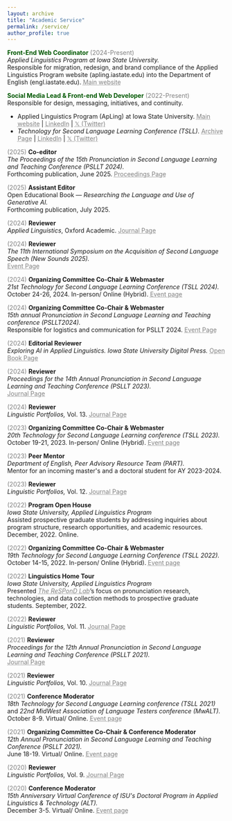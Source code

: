 ```yaml
---
layout: archive
title: "Academic Service"
permalink: /service/
author_profile: true
---
```

<span style="color: #005700">**Front-End Web Coordinator**</span> <span style="color:grey">(2024-Present)</span><br/>
_Applied Linguistics Program at Iowa State University._<br/>
Responsible for migration, redesign, and brand compliance of the Applied Linguistics Program website (apling.iastate.edu) into the Department of English (engl.iastate.edu). <a href="https://engl.iastate.edu/" target="_blank" style="color: grey; text-decoration: underline;text-decoration-style: dotted;">Main website</a>

<span style="color: #005700">**Social Media Lead & Front-end Web Developer**</span> <span style="color:grey">(2022-Present)</span><br/>
Responsible for design, messaging, initiatives, and continuity.<br/>
* Applied Linguistics Program (ApLing) at Iowa State University. <a href="https://apling.engl.iastate.edu/" target="_blank" style="color: grey; text-decoration: underline;text-decoration-style: dotted;">Main website</a> | <a href="https://www.linkedin.com/company/isuaplingprogram/" target="_blank" style="color: grey; text-decoration: underline;text-decoration-style: dotted;">LinkedIn</a> | <a href="https://x.com/apling_iastate" target="_blank" style="color: grey; text-decoration: underline;text-decoration-style: dotted;">𝕏 (Twitter)</a><br/>
* _Technology for Second Language Learning Conference (TSLL)._ <a href="https://apling.engl.iastate.edu/conferences/technology-for-second-language-learning-conference/tsll-archive/" target="_blank" style="color: grey; text-decoration: underline;text-decoration-style: dotted;">Archive Page</a> | <a href="https://www.linkedin.com/showcase/tsll/" target="_blank" style="color: grey; text-decoration: underline;text-decoration-style: dotted;">LinkedIn</a> | <a href="https://twitter.com/TSLL_iastate" target="_blank" style="color: grey; text-decoration: underline;text-decoration-style: dotted;">𝕏 (Twitter)</a><br/>

<span style="color:grey">(2025)</span> **Co-editor**<br/>
_The Proceedings of the 15th Pronunciation in Second Language Learning and Teaching Conference (PSLLT 2024)._<br/>
Forthcoming publication, June 2025. <a href="https://www.iastatedigitalpress.com/psllt/editorialteam/" target="_blank" style="color: grey; text-decoration: underline;text-decoration-style: dotted;">Proceedings Page</a>

<span style="color:grey">(2025)</span> **Assistant Editor**<br/>
Open Educational Book — _Researching the Language and Use of Generative AI._<br/>
Forthcoming publication, July 2025.

<span style="color:grey">(2024)</span> **Reviewer**<br/>
_Applied Linguistics_, Oxford Academic. <a href="https://academic.oup.com/applij" target="_blank" style="color: grey; text-decoration: underline;text-decoration-style: dotted;">Journal Page</a>

<span style="color:grey">(2024)</span> **Reviewer**<br/>
_The 11th International Symposium on the Acquisition of Second Language Speech (New Sounds 2025)._<br/>
<a href="https://www.iastatedigitalpress.com/psllt/issue/1230/info/" target="_blank" style="color: grey; text-decoration: underline;text-decoration-style: dotted;">Event Page</a>

<span style="color:grey">(2024)</span> **Organizing Committee Co-Chair & Webmaster**<br/>
_21st Technology for Second Language Learning Conference (TSLL 2024)._<br/>
October 24-26, 2024. In-person/ Online (Hybrid). <a href="https://apling.engl.iastate.edu/conferences/technology-for-second-language-learning-conference/tsll-2024/" target="_blank" style="color: grey; text-decoration: underline;text-decoration-style: dotted;">Event page</a>

<span style="color:grey">(2024)</span> **Organizing Committee Co-Chair & Webmaster**<br/>
_15th annual Pronunciation in Second Language Learning and Teaching conference (PSLLT2024)._<br/>
Responsible for logistics and communication for PSLLT 2024. <a href="https://apling.engl.iastate.edu/conferences/pronunciation-in-second-language-learning-and-teaching-conference/psllt-archive/" target="_blank" style="color: grey; text-decoration: underline;text-decoration-style: dotted;">Event Page</a>

<span style="color:grey">(2024)</span> **Editorial Reviewer**<br/>
_Exploring AI in Applied Linguistics. Iowa State University Digital Press._ <a href="https://www.iastatedigitalpress.com/plugins/books/154/" target="_blank" style="color: grey; text-decoration: underline;text-decoration-style: dotted;">Open Book Page</a>

<span style="color:grey">(2024)</span> **Reviewer**<br/>
_Proceedings for the 14th Annual Pronunciation in Second Language Learning and Teaching Conference (PSLLT 2023)._<br/>
<a href="https://www.iastatedigitalpress.com/psllt/issue/1230/info/" target="_blank" style="color: grey; text-decoration: underline;text-decoration-style: dotted;">Journal Page</a>

<span style="color:grey">(2024)</span> **Reviewer**<br/>
_Linguistic Portfolios,_ Vol. 13. <a href="https://repository.stcloudstate.edu/stcloud_ling/vol13/iss1/1/" target="_blank" style="color: grey; text-decoration: underline;text-decoration-style: dotted;">Journal Page</a>

<span style="color:grey">(2023)</span> **Organizing Committee Co-Chair & Webmaster**<br/>
_20th Technology for Second Language Learning conference (TSLL 2023)._<br/>
October 19-21, 2023. In-person/ Online (Hybrid). <a href="https://apling.engl.iastate.edu/conferences/technology-for-second-language-learning-conference/tsll-2023/" target="_blank" style="color: grey; text-decoration: underline;text-decoration-style: dotted;">Event page</a>

<span style="color:grey">(2023)</span> **Peer Mentor**<br/>
_Department of English, Peer Advisory Resource Team (PART)._<br/>
Mentor for an incoming master's and a doctoral student for AY 2023-2024.

<span style="color:grey">(2023)</span> **Reviewer**<br/>
_Linguistic Portfolios,_ Vol. 12. <a href="https://repository.stcloudstate.edu/stcloud_ling/vol12/iss1/" target="_blank" style="color: grey; text-decoration: underline;text-decoration-style: dotted;">Journal Page</a>

<span style="color:grey">(2022)</span> **Program Open House**<br/>
_Iowa State University, Applied Linguistics Program_<br/>
Assisted prospective graduate students by addressing inquiries about program structure, research opportunities, and academic resources. December, 2022. Online.

<span style="color:grey">(2022)</span> **Organizing Committee Co-Chair & Webmaster**<br/>
_19th Technology for Second Language Learning Conference (TSLL 2022)._<br/>
October 14-15, 2022. In-person/ Online (Hybrid). <a href="https://apling.engl.iastate.edu/conferences/technology-for-second-language-learning-conference/tsll-2022/" target="_blank" style="color: grey; text-decoration: underline;text-decoration-style: dotted;">Event page</a>

<span style="color:grey">(2022)</span> **Linguistics Home Tour**<br/>
_Iowa State University, Applied Linguistics Program_<br/>
Presented <i><a href="https://bit.ly/respondlab" target="_blank" style="color: grey; text-decoration: underline;text-decoration-style: dotted;">The ReSPonD Lab</a></i>’s focus on pronunciation research, technologies, and data collection methods to prospective graduate students. September, 2022.

<span style="color:grey">(2022)</span> **Reviewer**<br/>
_Linguistic Portfolios,_ Vol. 11. <a href="https://repository.stcloudstate.edu/stcloud_ling/vol11/iss1/" target="_blank" style="color: grey; text-decoration: underline;text-decoration-style: dotted;">Journal Page</a>

<span style="color:grey">(2021)</span> **Reviewer**<br/>
_Proceedings for the 12th Annual Pronunciation in Second Language Learning and Teaching Conference (PSLLT 2021)._<br/>
<a href="https://www.iastatedigitalpress.com/psllt/issue/1155/info/" target="_blank" style="color: grey; text-decoration: underline;text-decoration-style: dotted;">Journal Page</a>

<span style="color:grey">(2021)</span> **Reviewer**<br/>
_Linguistic Portfolios,_ Vol. 10. <a href="https://repository.stcloudstate.edu/stcloud_ling/vol10/iss1/" target="_blank" style="color: grey; text-decoration: underline;text-decoration-style: dotted;">Journal Page</a>

<span style="color:grey">(2021)</span> **Conference Moderator**<br/>
_18th Technology for Second Language Learning conference (TSLL 2021)_ and _22nd MidWest Association of Language Testers conference (MwALT)._<br/>
October 8-9. Virtual/ Online. <a href="https://apling.engl.iastate.edu/conferences/mwalt2021/" target="_blank" style="color: grey; text-decoration: underline;text-decoration-style: dotted;">Event page</a>

<span style="color:grey">(2021)</span> **Organizing Committee Co-Chair & Conference Moderator**<br/>
_12th Annual Pronunciation in Second Language Learning and Teaching Conference (PSLLT 2021)._<br/>
June 18-19. Virtual/ Online. <a href="https://brocku.ca/psllt-2021/" target="_blank" style="color: grey; text-decoration: underline;text-decoration-style: dotted;">Event page</a>

<span style="color:grey">(2020)</span> **Reviewer**<br/>
_Linguistic Portfolios,_ Vol. 9. <a href="https://repository.stcloudstate.edu/stcloud_ling/vol9/iss1/" target="_blank" style="color: grey; text-decoration: underline;text-decoration-style: dotted;">Journal Page</a>

<span style="color:grey">(2020)</span> **Conference Moderator**<br/>
_15th Anniversary Virtual Conference of ISU's Doctoral Program in Applied Linguistics & Technology (ALT)._<br/>
December 3-5. Virtual/ Online. <a href="https://apling.engl.iastate.edu/conferences/alt-15th-anniversary-conference/" target="_blank" style="color: grey; text-decoration: underline;text-decoration-style: dotted;">Event page</a>

